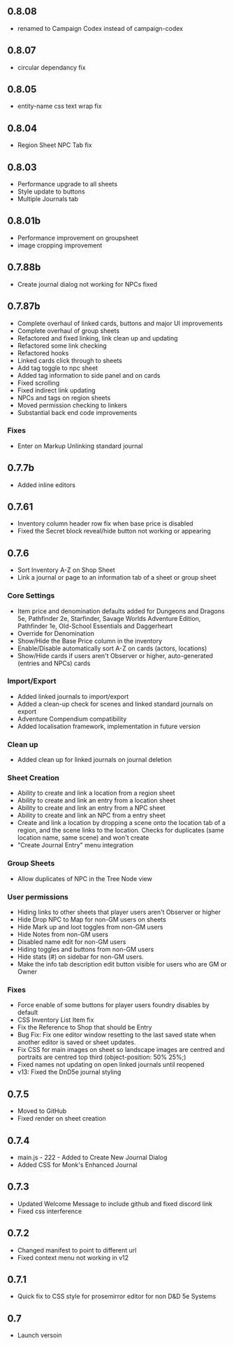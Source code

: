 ## 0.8.08
- renamed to Campaign Codex instead of campaign-codex

## 0.8.07
- circular dependancy fix

## 0.8.05
- entity-name css text wrap fix

## 0.8.04
- Region Sheet NPC Tab fix

## 0.8.03
- Performance upgrade to all sheets
- Style update to buttons
- Multiple Journals tab 

## 0.8.01b
- Performance improvement on groupsheet
- image cropping improvement

## 0.7.88b
- Create journal dialog not working for NPCs fixed

## 0.7.87b
- Complete overhaul of linked cards, buttons and major UI improvements
- Complete overhaul of group sheets
- Refactored and fixed linking, link clean up and updating
- Refactored some link checking
- Refactored hooks
- Linked cards click through to sheets
- Add tag toggle to npc sheet
- Added tag information to side panel and on cards
- Fixed scrolling
- Fixed indirect link updating
- NPCs and tags on region sheets
- Moved permission checking to linkers
- Substantial back end code improvements

### Fixes
- Enter on Markup Unlinking standard journal

## 0.7.7b
- Added inline editors

## 0.7.61
- Inventory column header row fix when base price is disabled
- Fixed the Secret block reveal/hide button not working or appearing

## 0.7.6
- Sort Inventory A-Z on Shop Sheet  
- Link a journal or page to an information tab of a sheet or group sheet

### Core Settings

- Item price and denomination defaults added for Dungeons and Dragons 5e, Pathfinder 2e, Starfinder, Savage Worlds Adventure Edition, Pathfinder 1e, Old-School Essentials and Daggerheart  
- Override for Denomination  
- Show/Hide the Base Price column in the inventory  
- Enable/Disable automatically sort A-Z on cards (actors, locations)  
- Show/Hide cards if users aren't Observer or higher, auto-generated (entries and NPCs) cards

### Import/Export

- Added linked journals to import/export  
- Added a clean-up check for scenes and linked standard journals on export  
- Adventure Compendium compatibility  
- Added localisation framework, implementation in future version

### Clean up

- Added clean up for linked journals on journal deletion

### Sheet Creation

- Ability to create and link a location from a region sheet  
- Ability to create and link an entry from a location sheet  
- Ability to create and link an entry from a NPC sheet  
- Ability to create and link an NPC from a entry sheet  
- Create and link a location by dropping a scene onto the location tab of a region, and the scene links to the location. Checks for duplicates (same location name, same scene) and won't create  
- "Create Journal Entry" menu integration


### Group Sheets
- Allow duplicates of NPC in the Tree Node view

### User permissions

- Hiding links to other sheets that player users aren't Observer or higher  
- Hide Drop NPC to Map for non-GM users on sheets  
- Hide Mark up and loot toggles from non-GM users  
- Hide Notes from non-GM users  
- Disabled name edit for non-GM users  
- Hiding toggles and buttons from non-GM users  
- Hide stats (\#) on sidebar for non-GM users.  
- Make the info tab description edit button visible for users who are GM or Owner

### Fixes

- Force enable of some buttons for player users foundry disables by default  
- CSS Inventory List Item fix  
- Fix the Reference to Shop that should be Entry  
- Bug Fix: Fix one editor window resetting to the last saved state when another editor is saved or sheet updates.  
- Fix CSS for main images on sheet so landscape images are centred and portraits are centred top third (object-position: 50% 25%;)  
- Fixed names not updating on open linked journals until reopened
- v13: Fixed the DnD5e journal styling


## 0.7.5
- Moved to GitHub
- Fixed render on sheet creation

## 0.7.4
- main.js - 222 - Added to Create New Journal Dialog
- Added CSS for Monk's Enhanced Journal

## 0.7.3
- Updated Welcome Message to include github and fixed discord link
- Fixed css interference

## 0.7.2
- Changed manifest to point to different url
- Fixed context menu not working in v12

## 0.7.1
- Quick fix to CSS style for prosemirror editor for non D&D 5e Systems

## 0.7
- Launch versoin